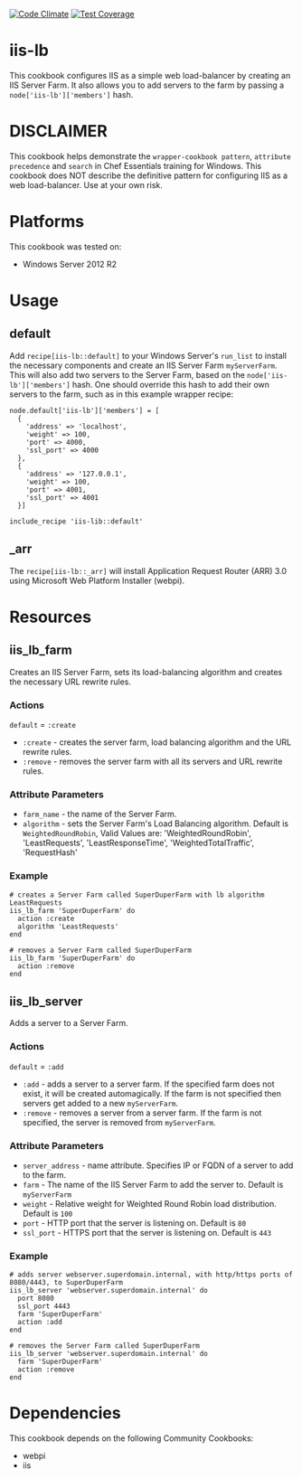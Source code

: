 [![Code Climate](https://codeclimate.com/github/binamov/iis-lb/badges/gpa.svg)](https://codeclimate.com/github/binamov/iis-lb) [![Test Coverage](https://codeclimate.com/github/binamov/iis-lb/badges/coverage.svg)](https://codeclimate.com/github/binamov/iis-lb/coverage)

# iis-lb

This cookbook configures IIS as a simple web load-balancer by creating an IIS Server Farm. It also allows you to add servers to the farm by passing a `node['iis-lb']['members']` hash.

# DISCLAIMER

This cookbook helps demonstrate the `wrapper-cookbook pattern`, `attribute precedence` and `search` in Chef Essentials training for Windows. This cookbook does NOT describe the definitive pattern for configuring IIS as a web load-balancer. Use at your own risk.

# Platforms

This cookbook was tested on:

- Windows Server 2012 R2

# Usage

## default

Add ` recipe[iis-lb::default] ` to your Windows Server's `run_list` to install the necessary components and create an IIS Server Farm `myServerFarm`. This will also add two servers to the Server Farm, based on the `node['iis-lb']['members']` hash. One should override this hash to add their own servers to the farm, such as in this example wrapper recipe:

```
node.default['iis-lb']['members'] = [
  {
    'address' => 'localhost',
    'weight' => 100,
    'port' => 4000,
    'ssl_port' => 4000
  },
  {
    'address' => '127.0.0.1',
    'weight' => 100,
    'port' => 4001,
    'ssl_port' => 4001
  }]

include_recipe 'iis-lib::default'
```

## _arr
The ` recipe[iis-lb::_arr] ` will install Application Request Router (ARR) 3.0 using Microsoft Web Platform Installer (webpi).

# Resources

## iis_lb_farm

Creates an IIS Server Farm, sets its load-balancing algorithm and creates the necessary URL rewrite rules.

### Actions
`default` = `:create`

- `:create` - creates the server farm, load balancing algorithm and the URL rewrite rules.
- `:remove` - removes the server farm with all its servers and URL rewrite rules.

### Attribute Parameters

- `farm_name` - the name of the Server Farm.
- `algorithm` - sets the Server Farm's Load Balancing algorithm. Default is `WeightedRoundRobin`, Valid Values are: 'WeightedRoundRobin', 'LeastRequests', 'LeastResponseTime', 'WeightedTotalTraffic', 'RequestHash'

### Example

```
# creates a Server Farm called SuperDuperFarm with lb algorithm LeastRequests
iis_lb_farm 'SuperDuperFarm' do
  action :create
  algorithm 'LeastRequests'
end
```

```
# removes a Server Farm called SuperDuperFarm
iis_lb_farm 'SuperDuperFarm' do
  action :remove
end
```

## iis_lb_server

Adds a server to a Server Farm.

### Actions
`default` = `:add`

- `:add` - adds a server to a server farm. If the specified farm does not exist, it will be created automagically. If the farm is not specified then servers get added to a new `myServerFarm`.
- `:remove` - removes a server from a server farm. If the farm is not specified, the server is removed from `myServerFarm`.

### Attribute Parameters

- `server_address` - name attribute. Specifies IP or FQDN of a server to add to the farm.
- `farm` - The name of the IIS Server Farm to add the server to. Default is `myServerFarm`
- `weight` - Relative weight for Weighted Round Robin load distribution. Default is `100`
- `port` - HTTP port that the server is listening on. Default is `80`
- `ssl_port` - HTTPS port that the server is listening on. Default is `443`

### Example

```
# adds server webserver.superdomain.internal, with http/https ports of 8080/4443, to SuperDuperFarm
iis_lb_server 'webserver.superdomain.internal' do
  port 8080
  ssl_port 4443
  farm 'SuperDuperFarm'
  action :add
end
```

```
# removes the Server Farm called SuperDuperFarm
iis_lb_server 'webserver.superdomain.internal' do
  farm 'SuperDuperFarm'
  action :remove
end
```

# Dependencies

This cookbook depends on the following Community Cookbooks:

- webpi
- iis
